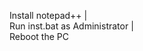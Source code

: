 Install notepad++  |   
Run inst.bat as Administrator                                         |                                                      
Reboot the PC
